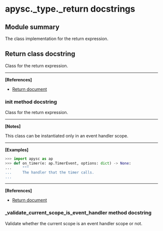 # apysc._type._return docstrings

## Module summary

The class implementation for the return expression.

## Return class docstring

Class for the return expression.<hr>

**[References]**

- [Return document](https://simon-ritchie.github.io/apysc/return.html)

### __init__ method docstring

Class for the return expression.<hr>

**[Notes]**

This class can be instantiated only in an event handler scope.<hr>

**[Examples]**

```py
>>> import apysc as ap
>>> def on_timer(e: ap.TimerEvent, options: dict) -> None:
...     """
...     The handler that the timer calls.
...
```

<hr>

**[References]**

- [Return document](https://simon-ritchie.github.io/apysc/return.html)

### _validate_current_scope_is_event_handler method docstring

Validate whether the current scope is an event handler scope or not.